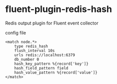 fluent-plugin-redis-hash
========================

Redis output plugin for Fluent event collector


config file
```
<match node.*>
    type redis_hash
    flush_interval 10s
    urls redis://localhost:6379
    db_number 0
    hash_key_pattern %{record['key']}
    hash_field_pattern field
    hash_value_pattern %{record['value']}
</match>
```
